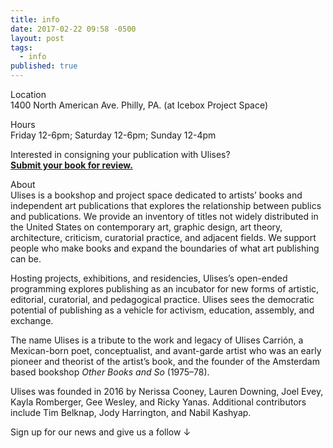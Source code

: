 ```yaml
---
title: info
date: 2017-02-22 09:58 -0500
layout: post
tags:
  - info
published: true
---
```

Location\
1400 North American Ave. Philly, PA. (at Icebox Project Space)

Hours\
Friday 12-6pm; Saturday 12-6pm; Sunday 12-4pm 

I﻿nterested in consigning your publication with Ulises? \
**[Submit your book for review.](https://forms.gle/iT6P7HMJBeZPrjnz6)**

A﻿bout\
Ulises is a bookshop and project space dedicated to artists’ books and independent art publications that explores the relationship between publics and publications. We provide an inventory of titles not widely distributed in the United States on contemporary art, graphic design, art theory, architecture, criticism, curatorial practice, and adjacent fields. We support people who make books and expand the boundaries of what art publishing can be.

Hosting projects, exhibitions, and residencies, Ulises’s open-ended programming explores publishing as an incubator for new forms of artistic, editorial, curatorial, and pedagogical practice. Ulises sees the democratic potential of publishing as a vehicle for activism, education, assembly, and exchange. 

The name Ulises is a tribute to the work and legacy of Ulises Carrión, a Mexican-born poet, conceptualist, and avant-garde artist who was an early pioneer and theorist of the artist’s book, and the founder of the Amsterdam based bookshop *Other Books and So* (1975–78).

Ulises was founded in 2016 by Nerissa Cooney, Lauren Downing, Joel Evey, Kayla Romberger, Gee Wesley, and Ricky Yanas. Additional contributors include Tim Belknap, Jody Harrington, and Nabil Kashyap.

Sign up for our news and give us a follow ↓